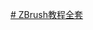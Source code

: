 [# ZBrush教程全套](https://www.bilibili.com/video/BV1d54y1s7dj?spm_id_from=333.337.search-card.all.click&vd_source=8f770dbae4bd9741aa555bb473d35466)